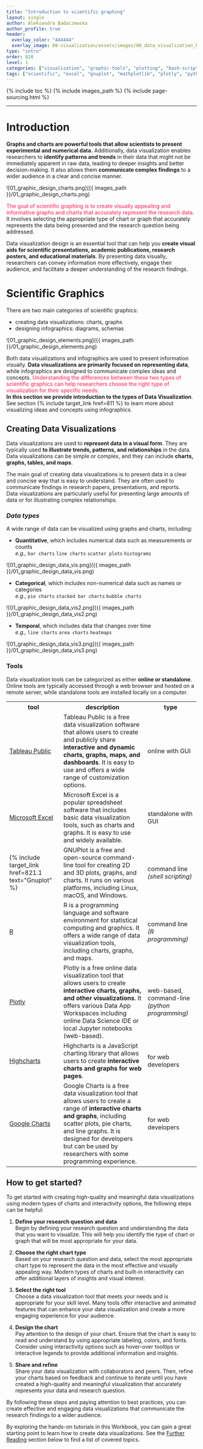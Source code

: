 ```yaml
---
title: "Introduction to scientific graphing"
layout: single
author: Aleksandra Badaczewska
author_profile: true
header:
  overlay_color: "444444"
  overlay_image: 08-visualization/assets/images/08_data_visualization_banner.png
type: "intro"
order: 820
level: 1
categories: ["visualization", "graphic-tools", "plotting", "bash-scripting", "programming"]
tags: ["scientific", "excel", "gnuplot", "mathplotlib", "plotly", "python", "R", "Highcharts", "Google Charts", "Tableau Public", "raw-data"]
---
```


{% include toc %}
{% include images_path %}
{% include page-sourcing.html %}

---


# Introduction

**Graphs and charts are powerful tools that allow scientists to present experimental and numerical data.** Additionally, data visualization enables researchers to **identify patterns and trends** in their data that might not be immediately apparent in raw data, leading to deeper insights and better decision-making. It also allows them **communicate complex findings** to a wider audience in a clear and concise manner.

![01_graphic_design_charts.png]({{ images_path }}/01_graphic_design_charts.png)

<span style="color: #ff3870;font-weight: 500;"> The goal of scientific graphing is to create visually appealing and informative graphs and charts that accurately represent the research data.</span> It involves selecting the appropriate type of chart or graph that accurately represents the data being presented and the research question being addressed.

Data visualization design is an essential tool that can help you **create visual aids for scientific presentations, academic publications, research posters, and educational materials**. By presenting data visually, researchers can convey information more effectively, engage their audience, and facilitate a deeper understanding of the research findings.


# Scientific Graphics

There are two main categories of scientific graphics:
* creating data visualizations: charts, graphs
* designing infographics: diagrams, schemas

![01_graphic_design_elements.png]({{ images_path }}/01_graphic_design_elements.png)

Both data visualizations and infographics are used to present information visually. **Data visualizations are primarily focused on representing data**, while infographics are designed to communicate complex ideas and concepts.
<span style="color: #ff3870;font-weight: 500;">Understanding the differences between these two types of scientific graphics can help researchers choose the right type of visualization for their specific needs.
</span><br>
**In this section we provide introduction to the types of Data Visualization**. See section {% include target_link href=811 %} to learn more about visualizing ideas and concepts using infographics.

## Creating Data Visualizations

Data visualizations are used to **represent data in a visual form**. They are typically used **to illustrate trends, patterns, and relationships** in the data. Data visualizations can be simple or complex, and they can include **charts, graphs, tables, and maps**.

<div class="note" markdown="1">
The main goal of creating data visualizations is to present data in a clear and concise way that is easy to understand. They are often used to communicate findings in research papers, presentations, and reports.
</div>

<div class="protip" markdown="1">
Data visualizations are particularly useful for presenting large amounts of data or for illustrating complex relationships.
</div>

### *Data types*

A wide range of data can be visualized using graphs and charts, including:
* **Quantitative**, which includes numerical data such as measurements or counts <br>*e.g.,* `bar charts` `line charts` `scatter plots` `histograms`

![01_graphic_design_data_vis.png]({{ images_path }}/01_graphic_design_data_vis.png)

* **Categorical**, which includes non-numerical data such as names or categories <br>*e.g.,* `pie charts` `stacked bar charts` `bubble charts`

![01_graphic_design_data_vis2.png]({{ images_path }}/01_graphic_design_data_vis2.png)

* **Temporal**, which includes data that changes over time <br>*e.g.,* `line charts` `area charts` `heatmaps`

![01_graphic_design_data_vis3.png]({{ images_path }}/01_graphic_design_data_vis3.png)


### Tools

Data visualization tools can be categorized as either **online or standalone**. Online tools are typically accessed through a web browser and hosted on a remote server, while standalone tools are installed locally on a computer.

<table>
<tr> <th>tool</th> <th>description</th> <th>type</th> </tr>
<tr> <td><a href="https://public.tableau.com/app/discover" target="_blank">Tableau Public</a></td> <td>Tableau Public is a free data visualization software that allows users to create and publicly share <b>interactive and dynamic charts, graphs, maps, and dashboards</b>. It is easy to use and offers a wide range of customization options.</td> <td>online with GUI</td> </tr>
<tr> <td><a href="https://" target="_blank">Microsoft Excel</a></td> <td>Microsoft Excel is a popular spreadsheet software that includes basic data visualization tools, such as charts and graphs. It is easy to use and widely available.</td> <td>standalone with GUI</td> </tr>
<tr> <td>{% include target_link href=821.1 text="Gnuplot" %}</td> <td>GNUPlot is a free and open-source command-line tool for creating 2D and 3D plots, graphs, and charts. It runs on various platforms, including Linux, macOS, and Windows.</td> <td>command line <i>(shell scripting)</i></td> </tr>
<tr> <td><a href="https://r-charts.com" target="_blank">R</a></td> <td>R is a programming language and software environment for statistical computing and graphics. It offers a wide range of data visualization tools, including charts, graphs, and maps.</td> <td>command line <i>(R programming)</i></td> </tr>
<tr> <td><a href="https://plotly.com/dash/workspaces/" target="_blank">Plotly</a></td> <td>Plotly is a free online data visualization tool that allows users to create <b>interactive charts, graphs, and other visualizations</b>. It offers various Data App Workspaces including online Data Science IDE or local Jupyter notebooks (web-based).</td> <td>web-based, command-line <i>(python programming)</i></td> </tr>
<tr> <td><a href="https://www.highcharts.com" target="_blank">Highcharts</a></td> <td>Highcharts is a JavaScript charting library that allows users to create <b>interactive charts and graphs for web pages</b>.</td> <td>for web developers</td> </tr>
<tr> <td><a href="https://developers.google.com/chart" target="_blank">Google Charts</a></td> <td>Google Charts is a free data visualization tool that allows users to create a range of <b>interactive charts and graphs</b>, including scatter plots, pie charts, and line graphs. It is designed for developers but can be used by researchers with some programming experience.</td> <td>for web developers</td> </tr>
</table>


## How to get started?

To get started with creating high-quality and meaningful data visualizations using modern types of charts and interactivity options, the following steps can be helpful:

1. **Define your research question and data** <br>Begin by defining your research question and understanding the data that you want to visualize. This will help you identify the type of chart or graph that will be most appropriate for your data.

2. **Choose the right chart type** <br>Based on your research question and data, select the most appropriate chart type to represent the data in the most effective and visually appealing way. Modern types of charts and built-in interactivity can offer additional layers of insights and visual interest.

3. **Select the right tool** <br>Choose a data visualization tool that meets your needs and is appropriate for your skill level. Many tools offer interactive and animated features that can enhance your data visualization and create a more engaging experience for your audience.

4. **Design the chart** <br>Pay attention to the design of your chart. Ensure that the chart is easy to read and understand by using appropriate labeling, colors, and fonts. Consider using interactivity options such as hover-over tooltips or interactive legends to provide additional information and insights.

5. **Share and refine** <br>Share your data visualization with collaborators and peers. Then, refine your charts based on feedback and continue to iterate until you have created a high-quality and meaningful visualization that accurately represents your data and research question.

By following these steps and paying attention to best practices, you can create effective and engaging data visualizations that communicate the research findings to a wider audience.

By exploring the hands-on tutorials in this Workbook, you can gain a great starting point to learn how to create data visualizations. See the [Further Reading](#further-reading) section below to find a list of covered topics.
